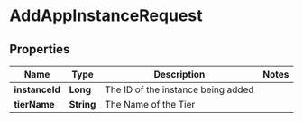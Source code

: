 

# AddAppInstanceRequest


## Properties

| Name | Type | Description | Notes |
|------------ | ------------- | ------------- | -------------|
|**instanceId** | **Long** | The ID of the instance being added |  |
|**tierName** | **String** | The Name of the Tier |  |



